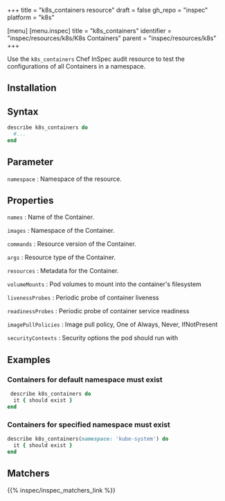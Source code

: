 +++
title = "k8s_containers resource"
draft = false
gh_repo = "inspec"
platform = "k8s"

[menu]
[menu.inspec]
title = "k8s_containers"
identifier = "inspec/resources/k8s/K8s Containers"
parent = "inspec/resources/k8s"
+++

Use the `k8s_containers` Chef InSpec audit resource to test the configurations of all Containers in a namespace.

## Installation

## Syntax

```ruby
describe k8s_containers do
  #...
end
```

## Parameter

`namespace`
: Namespace of the resource.

## Properties

`names`
: Name of the Container.

`images`
: Namespace of the Container.

`commands`
: Resource version of the Container.

`args`
: Resource type of the Container.

`resources`
: Metadata for the Container.

`volumeMounts`
: Pod volumes to mount into the container's filesystem

`livenessProbes`
: Periodic probe of container liveness

`readinessProbes`
: Periodic probe of container service readiness

`imagePullPolicies`
: Image pull policy, One of Always, Never, IfNotPresent

`securityContexts`
: Security options the pod should run with

## Examples

### Containers for default namespace must exist

```ruby
 describe k8s_containers do
  it { should exist }
end
```

### Containers for specified namespace must exist

```ruby
describe k8s_containers(namespace: 'kube-system') do
  it { should exist }
end
```

## Matchers

{{% inspec/inspec_matchers_link %}}
